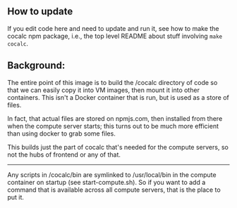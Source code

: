 ## How to update

If you edit code here and need to update and run it, see how to make the cocalc npm package, i.e., the top level README about stuff involving `make cocalc`.

## Background:

The entire point of this image is to build the /cocalc directory
of code so that we can easily copy it into VM images, then mount
it into other containers. This isn't a Docker container that is
run, but is used as a store of files.

In fact, that actual files are stored on npmjs.com, then installed
from there when the compute server starts; this turns out to be much
more efficient than using docker to grab some files.

This builds just the part of cocalc that's needed for the compute
servers, so not the hubs of frontend or any of that.

---

Any scripts in /cocalc/bin are symlinked to /usr/local/bin in the compute container on startup (see start-compute.sh). So if you want to add a command that is available across all compute servers, that is the place to put it.

